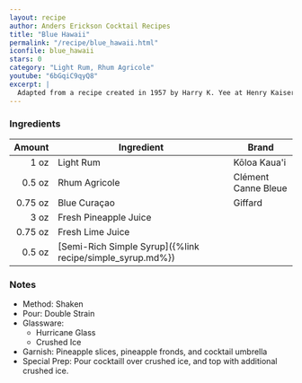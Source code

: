 ```yaml
---
layout: recipe
author: Anders Erickson Cocktail Recipes
title: "Blue Hawaii"
permalink: "/recipe/blue_hawaii.html"
iconfile: blue_hawaii
stars: 0
category: "Light Rum, Rhum Agricole"
youtube: "6bGqiC9qyQ8"
excerpt: |
  Adapted from a recipe created in 1957 by Harry K. Yee at Henry Kaiser's Hawaiian Village Hotel (latterly the Hilton) in Waikiki, Oahu, Hawaii. The drink, created at the behest of Bols to aid sales of their blue curaçao, is named after the hit song from the 1937 Bing Crosby film, <i>Waikiki Wedding</i>, and not after what is generously described as a "musical-comedy" Elvis Presley 1961 film of the same name. That said, the Elvis film probably contributed to this cocktail's popularity.
---
```


### Ingredients

|  Amount | Ingredient                                                | Brand               |
| ------: | --------------------------------------------------------- | ------------------- |
|    1 oz | Light Rum                                                 | Kōloa Kaua'i        |
|  0.5 oz | Rhum Agricole                                             | Clément Canne Bleue |
| 0.75 oz | Blue Curaçao                                              | Giffard             |
|    3 oz | Fresh Pineapple Juice                                     |
| 0.75 oz | Fresh Lime Juice                                          |
|  0.5 oz | [Semi-Rich Simple Syrup]({%link recipe/simple_syrup.md%}) |

### Notes

- Method: Shaken
- Pour: Double Strain
- Glassware:
  - Hurricane Glass
  - Crushed Ice
- Garnish: Pineapple slices, pineapple fronds, and cocktail umbrella
- Special Prep: Pour cocktaill over crushed ice, and top with additional crushed ice.
